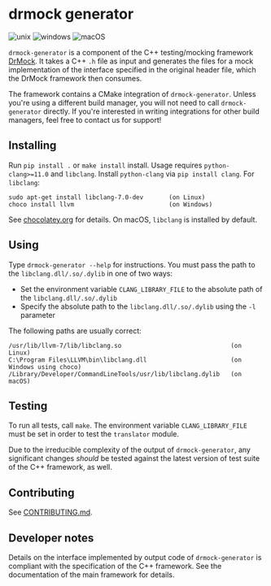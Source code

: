 <!--
SPDX-FileCopyrightText: 2021 Malte Kliemann, Ole Kliemann

SPDX-License-Identifier: GPL-3.0-or-later
-->

# drmock generator

![unix](https://github.com/DrCpp/drmock-generator/actions/workflows/unix.yml/badge.svg)
![windows](https://github.com/DrCpp/drmock-generator/actions/workflows/windows.yml/badge.svg)
![macOS](https://github.com/DrCpp/drmock-generator/actions/workflows/macos.yml/badge.svg)

`drmock-generator` is a component of the C++ testing/mocking framework
[DrMock](https://github.com/DrCpp/DrMock). It takes a C++ `.h` file as
input and generates the files for a mock implementation of the interface
specified in the original header file, which the DrMock framework then
consumes.

The framework contains a CMake integration of `drmock-generator`. Unless
you're using a different build manager, you will not need to call
`drmock-generator` directly. If you're interested in writing integrations for
other build managers, feel free to contact us for support!


## Installing

Run `pip install .` or `make install` install. Usage requires
`python-clang>=11.0` and `libclang`. Install `python-clang`
via `pip install clang`. For `libclang`:

```
sudo apt-get install libclang-7.0-dev       (on Linux)
choco install llvm                          (on Windows)
```

See [chocolatey.org](https://chocolatey.org) for details. On macOS,
`libclang` is installed by default.


## Using

Type `drmock-generator --help` for instructions. You must pass the path to the
`libclang.dll/.so/.dylib` in one of two ways:

- Set the environment variable `CLANG_LIBRARY_FILE` to the absolute path
  of the `libclang.dll/.so/.dylib`
- Specify the absolute path to the `libclang.dll/.so/.dylib` using the
  `-l` parameter

The following paths are usually correct:

```
/usr/lib/llvm-7/lib/libclang.so                              (on Linux)
C:\Program Files\LLVM\bin\libclang.dll                       (on Windows using choco)
/Library/Developer/CommandLineTools/usr/lib/libclang.dylib   (on macOS)
```


## Testing

To run all tests, call `make`. The environment variable
`CLANG_LIBRARY_FILE` must be set in order to test the `translator`
module.

Due to the irreducible complexity of the output of `drmock-generator`, any
significant changes *should* be tested against the latest version of
test suite of the C++ framework, as well.


## Contributing

See [CONTRIBUTING.md](CONTRIBUTING.md).


## Developer notes

Details on the interface implemented by output code of `drmock-generator` is
compliant with the specification of the C++ framework. See the
documentation of the main framework for details.
